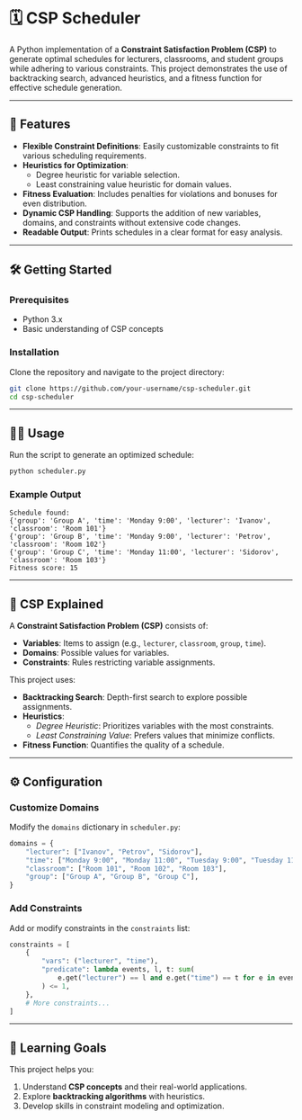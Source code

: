 
# 🗓️ CSP Scheduler

A Python implementation of a **Constraint Satisfaction Problem (CSP)** to generate optimal schedules for lecturers, classrooms, and student groups while adhering to various constraints. This project demonstrates the use of backtracking search, advanced heuristics, and a fitness function for effective schedule generation.

---

## 🚀 Features

- **Flexible Constraint Definitions**: Easily customizable constraints to fit various scheduling requirements.
- **Heuristics for Optimization**:
  - Degree heuristic for variable selection.
  - Least constraining value heuristic for domain values.
- **Fitness Evaluation**: Includes penalties for violations and bonuses for even distribution.
- **Dynamic CSP Handling**: Supports the addition of new variables, domains, and constraints without extensive code changes.
- **Readable Output**: Prints schedules in a clear format for easy analysis.

---

## 🛠️ Getting Started

### Prerequisites
- Python 3.x
- Basic understanding of CSP concepts

### Installation
Clone the repository and navigate to the project directory:
```bash
git clone https://github.com/your-username/csp-scheduler.git
cd csp-scheduler
```

---

## 🧑‍💻 Usage

Run the script to generate an optimized schedule:
```bash
python scheduler.py
```

### Example Output
```plaintext
Schedule found:
{'group': 'Group A', 'time': 'Monday 9:00', 'lecturer': 'Ivanov', 'classroom': 'Room 101'}
{'group': 'Group B', 'time': 'Monday 9:00', 'lecturer': 'Petrov', 'classroom': 'Room 102'}
{'group': 'Group C', 'time': 'Monday 11:00', 'lecturer': 'Sidorov', 'classroom': 'Room 103'}
Fitness score: 15
```

---

## 🧩 CSP Explained

A **Constraint Satisfaction Problem (CSP)** consists of:
- **Variables**: Items to assign (e.g., `lecturer`, `classroom`, `group`, `time`).
- **Domains**: Possible values for variables.
- **Constraints**: Rules restricting variable assignments.

This project uses:
- **Backtracking Search**: Depth-first search to explore possible assignments.
- **Heuristics**:
  - *Degree Heuristic*: Prioritizes variables with the most constraints.
  - *Least Constraining Value*: Prefers values that minimize conflicts.
- **Fitness Function**: Quantifies the quality of a schedule.

---

## ⚙️ Configuration

### Customize Domains
Modify the `domains` dictionary in `scheduler.py`:
```python
domains = {
    "lecturer": ["Ivanov", "Petrov", "Sidorov"],
    "time": ["Monday 9:00", "Monday 11:00", "Tuesday 9:00", "Tuesday 11:00"],
    "classroom": ["Room 101", "Room 102", "Room 103"],
    "group": ["Group A", "Group B", "Group C"],
}
```

### Add Constraints
Add or modify constraints in the `constraints` list:
```python
constraints = [
    {
        "vars": ("lecturer", "time"),
        "predicate": lambda events, l, t: sum(
            e.get("lecturer") == l and e.get("time") == t for e in events
        ) <= 1,
    },
    # More constraints...
]
```

---

## 📖 Learning Goals

This project helps you:
1. Understand **CSP concepts** and their real-world applications.
2. Explore **backtracking algorithms** with heuristics.
3. Develop skills in constraint modeling and optimization.
